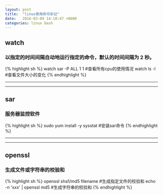 ```yaml
---
layout: post
title:  "linux常用命令杂记"
date:   2016-03-09 14:10:47 +0800
categories: linux bash
---
```


## watch

### 以指定的时间间隔自动地运行指定的命令，默认的时间间隔为 2 秒。
{% highlight sh %}
watch sar -P ALL 1 1 #查看所有cpu的使用情况
watch ls -l #查看文件大小的变化
{% endhighlight %}

---
---

## sar

### 服务器监控软件
{% highlight sh %}
sudo yum install -y sysstat #安装sar命令
{% endhighlight %}

---
---

## openssl

### 生成文件或字符串的校验和
{% highlight sh %}
openssl sha1/md5 filename #生成指定文件的校验和
echo -n 'xxx' | openssl md5 #生成字符串的校验和
{% endhighlight %}
